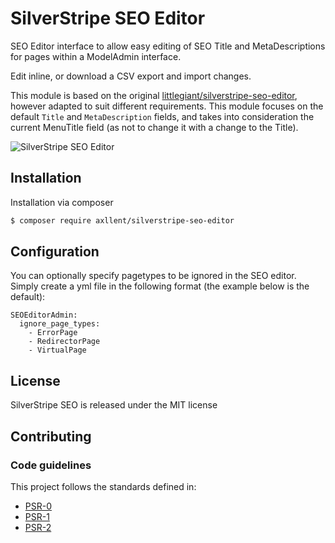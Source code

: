 # SilverStripe SEO Editor

SEO Editor interface to allow easy editing of SEO Title and MetaDescriptions for pages within a ModelAdmin interface.

Edit inline, or download a CSV export and import changes.

This module is based on the original [littlegiant/silverstripe-seo-editor](https://github.com/littlegiant/silverstripe-seo-editor),
however adapted to suit different requirements. This module focuses on the default `Title` and `MetaDescription` fields, and
takes into consideration the current MenuTitle field (as not to change it with a change to the Title).

![SilverStripe SEO Editor](https://raw.github.com/axllent/silverstripe-seo-editor/master/images/preview.jpg)

## Installation

Installation via composer

```bash
$ composer require axllent/silverstripe-seo-editor
```

## Configuration

You can optionally specify pagetypes to be ignored in the SEO editor. Simply create a yml file in the following format (the example below is the default):

```
SEOEditorAdmin:
  ignore_page_types:
    - ErrorPage
    - RedirectorPage
    - VirtualPage
```

## License

SilverStripe SEO is released under the MIT license

## Contributing

### Code guidelines

This project follows the standards defined in:

* [PSR-0](https://github.com/php-fig/fig-standards/blob/master/accepted/PSR-0.md)
* [PSR-1](https://github.com/php-fig/fig-standards/blob/master/accepted/PSR-1-basic-coding-standard.md)
* [PSR-2](https://github.com/php-fig/fig-standards/blob/master/accepted/PSR-2-coding-style-guide.md)
